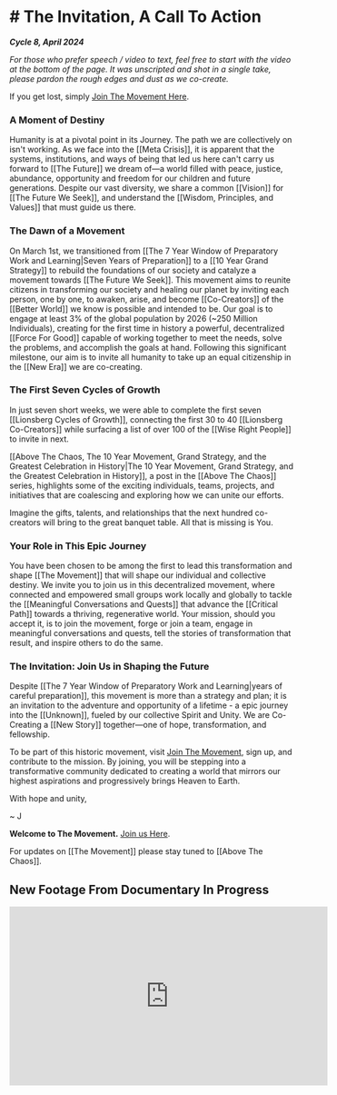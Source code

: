 # # The Invitation, A Call To Action

***Cycle 8, April 2024***

*For those who prefer speech / video to text, feel free to start with the video at the bottom of the page. It was unscripted and shot in a single take, please pardon the rough edges and dust as we co-create.* 

If you get lost, simply [Join The Movement Here](https://jordannicholas.org/join_the_movement).  
### A Moment of Destiny

Humanity is at a pivotal point in its Journey. The path we are collectively on isn't working. As we face into the [[Meta Crisis]], it is apparent that the systems, institutions, and ways of being that led us here can't carry us forward to [[The Future]] we dream of—a world filled with peace, justice, abundance, opportunity and freedom for our children and future generations. Despite our vast diversity, we share a common [[Vision]] for [[The Future We Seek]], and understand the [[Wisdom, Principles, and Values]] that must guide us there.

### The Dawn of a Movement

On March 1st, we transitioned from [[The 7 Year Window of Preparatory Work and Learning|Seven Years of Preparation]] to a [[10 Year Grand Strategy]] to rebuild the foundations of our society and catalyze a movement towards [[The Future We Seek]]. This movement aims to reunite citizens in transforming our society and healing our planet by inviting each person, one by one, to awaken, arise, and become [[Co-Creators]] of the [[Better World]] we know is possible and intended to be. Our goal is to engage at least 3% of the global population by 2026 (~250 Million Individuals), creating for the first time in history a powerful, decentralized [[Force For Good]] capable of working together to meet the needs, solve the problems, and accomplish the goals at hand. Following this significant milestone, our aim is to invite all humanity to take up an equal citizenship in the [[New Era]] we are co-creating. 

### The First Seven Cycles of Growth 

In just seven short weeks, we were able to complete the first seven [[Lionsberg Cycles of Growth]], connecting the first 30 to 40 [[Lionsberg Co-Creators]] while surfacing a list of over 100 of the [[Wise Right People]] to invite in next. 

[[Above The Chaos, The 10 Year Movement, Grand Strategy, and the Greatest Celebration in History|The 10 Year Movement, Grand Strategy, and the Greatest Celebration in History]], a post in the [[Above The Chaos]] series, highlights some of the exciting individuals, teams, projects, and initiatives that are coalescing and exploring how we can unite our efforts. 

Imagine the gifts, talents, and relationships that the next hundred co-creators will bring to the great banquet table. All that is missing is You.

### Your Role in This Epic Journey

You have been chosen to be among the first to lead this transformation and shape [[The Movement]] that will shape our individual and collective destiny. We invite you to join us in this decentralized movement, where connected and empowered small groups work locally and globally to tackle the [[Meaningful Conversations and Quests]] that advance the [[Critical Path]] towards a thriving, regenerative world. Your mission, should you accept it, is to join the movement, forge or join a team, engage in meaningful conversations and quests, tell the stories of transformation that result, and inspire others to do the same.

### The Invitation: Join Us in Shaping the Future

Despite [[The 7 Year Window of Preparatory Work and Learning|years of careful preparation]], this movement is more than a strategy and plan; it is an invitation to the adventure and opportunity of a lifetime - a epic journey into the [[Unknown]], fueled by our collective Spirit and Unity. We are Co-Creating a [[New Story]] together—one of hope, transformation, and fellowship.

To be part of this historic movement, visit [Join The Movement](https://jordannicholas.org/join_the_movement), sign up, and contribute to the mission. By joining, you will be stepping into a transformative community dedicated to creating a world that mirrors our highest aspirations and progressively brings Heaven to Earth. 

With hope and unity,

~ J  

**Welcome to The Movement.** [Join us Here](https://jordannicholas.org/join_the_movement). 

For updates on [[The Movement]] please stay tuned to [[Above The Chaos]]. 

## New Footage From Documentary In Progress 

<div style="text-align:center"><iframe width="560" height="315" src="https://www.youtube.com/embed/O5l--cZPFa0?si=2B1YS0fXZYHozVbd" title="YouTube video player" frameborder="0" allow="accelerometer; autoplay; clipboard-write; encrypted-media; gyroscope; picture-in-picture; web-share" referrerpolicy="strict-origin-when-cross-origin" allowfullscreen></iframe></div>


